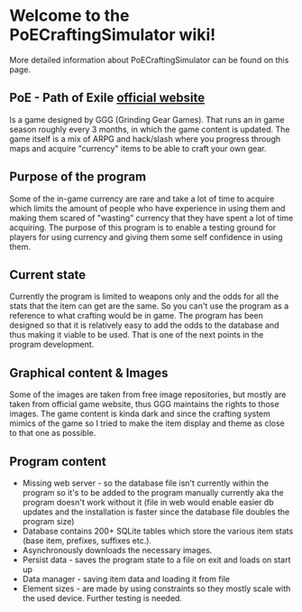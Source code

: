 # Welcome to the PoECraftingSimulator wiki!

More detailed information about PoECraftingSimulator can be found on this page.

## PoE - Path of Exile [official website](https://www.pathofexile.com)
Is a game designed by GGG (Grinding Gear Games). That runs an in game season roughly every 3 months, in which the game content is updated. The game itself is a mix of ARPG and hack/slash where you progress through maps and acquire "currency" items to be able to craft your own gear.

## Purpose of the program
Some of the in-game currency are rare and take a lot of time to acquire which limits the amount of people who have experience in using them and making them scared of "wasting" currency that they have spent a lot of time acquiring. The purpose of this program is to enable a testing ground for players for using currency and giving them some self confidence in using them.

## Current state
Currently the program is limited to weapons only and the odds for all the stats that the item can get are the same. So you can't use the program as a reference to what crafting would be in game. The program has been designed so that it is relatively easy to add the odds to the database and thus making it viable to be used. That is one of the next points in the program development.

## Graphical content & Images
Some of the images are taken from free image repositories, but mostly are taken from official game website, thus GGG maintains the rights to those images. The game content is kinda dark and since the crafting system mimics of the game so I tried to make the item display and theme as close to that one as possible.

## Program content
* Missing web server - so the database file isn't currently within the program so it's to be added to the program manually currently aka the program doesn't work without it (file in web would enable easier db updates and the installation is faster since the database file doubles the program size)
* Database contains 200+ SQLite tables which store the various item stats (base item, prefixes, suffixes etc.). 
* Asynchronously downloads the necessary images.
* Persist data - saves the program state to a file on exit and loads on start up
* Data manager - saving item data and loading it from file
* Element sizes - are made by using constraints so they mostly scale with the used device. Further testing is needed.
